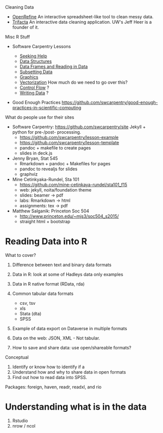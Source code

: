 Cleaning Data

- [OpenRefine](http://openrefine.org/) An interactive spreadsheet-like tool to clean messy data.
- [Trifacta](https://www.trifacta.com/) An interactive data cleaning application. UW's Jeff Heer is a founder of it.

Misc R Stuff

- Software Carpentry Lessons

   - [Seeking Help](http://swcarpentry.github.io/r-novice-gapminder/03-seeking-help.html)
   - [Data Structures](http://swcarpentry.github.io/r-novice-gapminder/04-data-structures-part1.html)
   - [Data Frames and Reading in Data](http://swcarpentry.github.io/r-novice-gapminder/05-data-structures-part2.html)
   - [Subsetting Data](http://swcarpentry.github.io/r-novice-gapminder/06-data-subsetting.html)
   - [Graphics](http://swcarpentry.github.io/r-novice-gapminder/08-plot-ggplot2.html)
   - [Vectorization](http://swcarpentry.github.io/r-novice-gapminder/09-vectorisation.html) How much do we need to go over this? 
   - [Control Flow](http://swcarpentry.github.io/r-novice-gapminder/10-control-flow.html) ? 
   - [Writing Data](http://swcarpentry.github.io/r-novice-gapminder/11-writing-data.html) ? 
   
- Good Enough Practices https://github.com/swcarpentry/good-enough-practices-in-scientific-computing



What do people use for their sites

- Software Carpentry: https://github.com/swcarpentry/site Jekyll + python for pre-/post- processing.
    - https://github.com/swcarpentry/lesson-example
	- https://github.com/swcarpentry/lesson-template
	- pandoc + makefile to create pages
	- slides in deck.js
- Jenny Bryan, Stat 545
    - Rmarkdown + pandoc + Makefiles for pages
    - pandoc to revealjs for slides
	- graphviz
- Mine Cetinkyaka-Rundel, Sta 101 
    * https://github.com/mine-cetinkaya-rundel/sta101_f15
	* web: jekyll, noita/foundation theme
	* slides: beamer -> pdf
	* labs: Rmarkdown -> html
	* assignments: tex -> pdf
- Matthew Salganik: Princeton Soc 504
    * http://www.princeton.edu/~mjs3/soc504_s2015/
	* straight html + bootstrap


# Reading Data into R

What to cover?

1. Difference between text and binary data formats
2. Data in R: look at some of Hadleys data only examples
3. Data in R native format (RData, rda)
4. Common tabular data formats

   - csv, tsv
   - xls
   - Stata (dta)
   - SPSS

4. Example of data export on Dataverse in multiple formats
4. Data on the web: JSON, XML - Not tabular.
5. How to save and share data: use open/shareable formats?

Conceptual 

1. Identify or know how to identify if a 
2. Understand how and why to share data in open formats
3. Find out how to read data into SPSS.

Packages: foreign, haven, readr, readxl, and rio

# Understanding what is in the data

1. Rstudio
1. nrow / ncol
